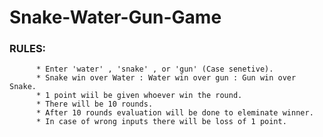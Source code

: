 # Snake-Water-Gun-Game
### RULES:
          * Enter 'water' , 'snake' , or 'gun' (Case senetive).
          * Snake win over Water : Water win over gun : Gun win over Snake.
          * 1 point wiil be given whoever win the round.
          * There will be 10 rounds.
          * After 10 rounds evaluation will be done to eleminate winner.
          * In case of wrong inputs there will be loss of 1 point.
          
